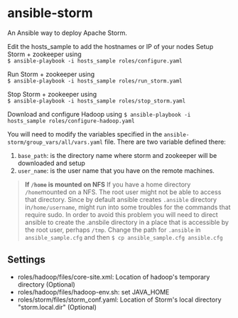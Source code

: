 # ansible-storm
An Ansible way to deploy Apache Storm.

Edit the hosts_sample to add the hostnames or IP of your nodes
Setup Storm + zookeeper using  
`$ ansible-playbook -i hosts_sample roles/configure.yaml`

Run Storm + zookeeper using  
`$ ansible-playbook -i hosts_sample roles/run_storm.yaml`

Stop Storm + zookeeper using  
`$ ansible-playbook -i hosts_sample roles/stop_storm.yaml`

Download and configure Hadoop using
`$ ansible-playbook -i hosts_sample roles/configure-hadoop.yaml`

You will need to modify the variables specified in the `ansible-storm/group_vars/all/vars.yaml` file. There are two variable defined there:

 1. `base_path`: is the directory name where storm and zookeeper will be
    downloaded and setup
 2. `user_name`: is the user name that you have on the remote machines.

>  **If `/home` is mounted on NFS**
>  If you have a home directory `/home`mounted on a NFS. The root user might not be able to access that directory. Since by default ansible creates `.ansible` directory in`/home/username`, might run into some troubles for the commands that require sudo.  In order to avoid this problem you will need to direct ansible to create the .ansbile directory in a place that is accessible by the root user, perhaps `/tmp`.  Change the path for `.ansible` in `ansible_sample.cfg` and then
>`$ cp ansible_sample.cfg ansible.cfg`

## Settings
* roles/hadoop/files/core-site.xml: Location of hadoop's temporary directory (Optional)
* roles/hadoop/files/hadoop-env.sh: set JAVA_HOME
* roles/storm/files/storm_conf.yaml: Location of Storm's local directory "storm.local.dir" (Optional)
